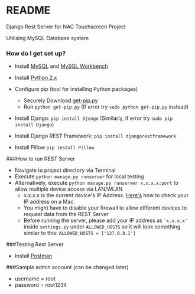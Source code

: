 # README #

Django Rest Server for NAC Touchscreen Project

Utilising MySQL Database system

### How do I get set up?

* Install [MySQL](https://dev.mysql.com/downloads/mysql/) and [MySQL Workbench](https://dev.mysql.com/downloads/workbench/) 

* Install [Python 2.x](https://www.python.org/downloads/)

* Configure pip (tool for installing Python packages)
    * Securely Download [get-pip.py](https://bootstrap.pypa.io/get-pip.py)
    * Run ```python get-pip.py``` (If error try ```sudo python get-pip.py``` instead)

* Install Django: ```pip install Django``` (Similarly, if error try ```sudo pip install Django```)

* Install Django REST Framework: ```pip install djangorestframework```

* Install Pillow ```pip install Pillow```

###How to run REST Server
* Navigate to project directory via Terminal
* Execute ```python manage.py runserver``` for local testing
* Alternatively, execute ```python manage.py runserver x.x.x.x:port```
to allow multiple device access via LAN/WLAN
    * x.x.x.x is the current device's IP Address. [Here's](http://www.wikihow.com/Find-Your-IP-Address-on-a-Mac) how to
     check your IP address on a Mac.
    * You might have to disable your firewall to allow different devices to request data from the REST Server
    * Before running the server, please add your IP address as ```'x.x.x.x'``` inside ```settings.py``` under ```ALLOWED_HOSTS``` so it will look something similar to this:
    ```ALLOWED_HOSTS = ['127.0.0.1']```

###Testing Rest Server
* Install [Postman](https://www.getpostman.com/apps)

###Sample admin account (can be changed later)
* username = root
* password = root1234